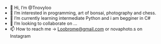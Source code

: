 - 👋 Hi, I’m @Tnovyloo
- 👀 I’m interested in programming, art of bonsai, photography and chess. 
- 🌱 I’m currently learning intermediate Python and i am begginer in C#
- 💞️ I’m looking to collaborate on ...
- 📫 How to reach me -> Loobrome@gmail.com or novaphoto.s on Instagram

<!---
Tnovyloo/Tnovyloo is a ✨ special ✨ repository because its `README.md` (this file) appears on your GitHub profile.
You can click the Preview link to take a look at your changes.
--->
